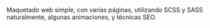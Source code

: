 Maquetado web simple, con varias páginas, utilizando SCSS y SASS naturalmente, algunas animaciones, y técnicas SEO.
